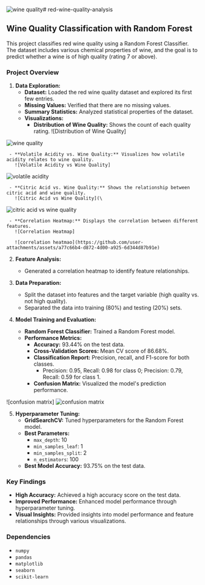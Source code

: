 ![wine quality](https://github.com/user-attachments/assets/04c03dc5-1080-4087-ad71-55ca8582ca72)# red-wine-quality-analysis


## Wine Quality Classification with Random Forest

This project classifies red wine quality using a Random Forest Classifier. The dataset includes various chemical properties of wine, and the goal is to predict whether a wine is of high quality (rating 7 or above).

### Project Overview

1. **Data Exploration:**
   - **Dataset:** Loaded the red wine quality dataset and explored its first few entries.
   - **Missing Values:** Verified that there are no missing values.
   - **Summary Statistics:** Analyzed statistical properties of the dataset.
   - **Visualizations:**
     - **Distribution of Wine Quality:** Shows the count of each quality rating.
       ![Distribution of Wine Quality]
       
![wine quality](https://github.com/user-attachments/assets/9abdb9d7-9794-429f-a004-c500ef70fd6d)



     - **Volatile Acidity vs. Wine Quality:** Visualizes how volatile acidity relates to wine quality.
       ![Volatile Acidity vs Wine Quality]

![volatile acidity](https://github.com/user-attachments/assets/ad88d9f6-9c6a-44dc-8a97-7e8d9b69ee44)

  
       
     - **Citric Acid vs. Wine Quality:** Shows the relationship between citric acid and wine quality.
       ![Citric Acid vs Wine Quality](\

![citric acid vs wine quality](https://github.com/user-attachments/assets/4f89fad1-2ca4-4b07-892b-e606b280e4c8)

       
     - **Correlation Heatmap:** Displays the correlation between different features.
       ![Correlation Heatmap]

       ![correlation heatmao](https://github.com/user-attachments/assets/a77c66b4-d872-4d00-a925-6d344d87b91e)


2. **Feature Analysis:**
   - Generated a correlation heatmap to identify feature relationships.

3. **Data Preparation:**
   - Split the dataset into features and the target variable (high quality vs. not high quality).
   - Separated the data into training (80%) and testing (20%) sets.

4. **Model Training and Evaluation:**
   - **Random Forest Classifier:** Trained a Random Forest model.
   - **Performance Metrics:**
     - **Accuracy:** 93.44% on the test data.
     - **Cross-Validation Scores:** Mean CV score of 86.68%.
     - **Classification Report:** Precision, recall, and F1-score for both classes.
       - Precision: 0.95, Recall: 0.98 for class 0; Precision: 0.79, Recall: 0.59 for class 1.
     - **Confusion Matrix:** Visualized the model's prediction performance.
       
![confusion matrix]
![confusion matrix](https://github.com/user-attachments/assets/d053b602-ffb6-4da8-b7e8-aa47573afe7b)



5. **Hyperparameter Tuning:**
   - **GridSearchCV:** Tuned hyperparameters for the Random Forest model.
   - **Best Parameters:**
     - `max_depth`: 10
     - `min_samples_leaf`: 1
     - `min_samples_split`: 2
     - `n_estimators`: 100
   - **Best Model Accuracy:** 93.75% on the test data.

### Key Findings

- **High Accuracy:** Achieved a high accuracy score on the test data.
- **Improved Performance:** Enhanced model performance through hyperparameter tuning.
- **Visual Insights:** Provided insights into model performance and feature relationships through various visualizations.

### Dependencies

- `numpy`
- `pandas`
- `matplotlib`
- `seaborn`
- `scikit-learn`
